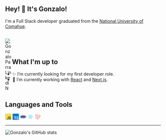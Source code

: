 ## Hey! 👋 It's Gonzalo!
I'm a Full Stack developer graduated from the [National University of Comahue](https://en.wikipedia.org/wiki/National_University_of_Comahue).

<br/>

<a href="https://www.linkedin.com/in/gonzalojparra/">
<img align="left" alt="Gonzalo Parra LinkedIN" width="22px" src="https://icongr.am/fontawesome/linkedin.svg?size=128&color=70c8ff" />
</a>

<br />

<br />

## What I'm up to

- ✨ I’m currently looking for my first developer role.
- 🌱 I’m currently working with [React](https://reactjs.org) and [Next.js](https://nextjs.org/).

<br />

## Languages and Tools
<code><img height="20" src="https://raw.githubusercontent.com/github/explore/80688e429a7d4ef2fca1e82350fe8e3517d3494d/topics/javascript/javascript.png"></code>
<code><img height="20" src="https://raw.githubusercontent.com/github/explore/80688e429a7d4ef2fca1e82350fe8e3517d3494d/topics/typescript/typescript.png"></code>
<code><img height="20" src="https://raw.githubusercontent.com/github/explore/80688e429a7d4ef2fca1e82350fe8e3517d3494d/topics/php/php.png"></code>
<code><img height="20" src="https://raw.githubusercontent.com/github/explore/80688e429a7d4ef2fca1e82350fe8e3517d3494d/topics/react/react.png"></code>
<code><img height="20" src="https://raw.githubusercontent.com/github/explore/80688e429a7d4ef2fca1e82350fe8e3517d3494d/topics/laravel/laravel.png"></code>

---

![Gonzalo's GitHub stats](https://github-readme-stats.vercel.app/api?username=gonzalojparra&show_icons=true&hide_border=true)
